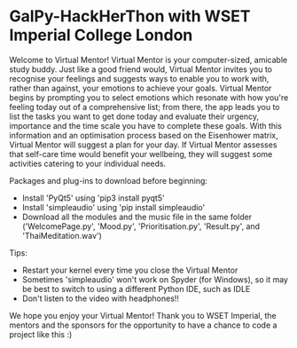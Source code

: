 # GalPy-HackHerThon with WSET Imperial College London

Welcome to Virtual Mentor!
Virtual Mentor is your computer-sized, amicable study buddy. 
Just like a good friend would, Virtual Mentor invites you to recognise your feelings and suggests ways to enable you to work with, rather than against, your emotions to 
achieve your goals. 
Virtual Mentor begins by prompting you to select emotions which resonate with how you're feeling today out of a comprehensive list; from there, the app leads you to 
list the tasks you want to get done today and evaluate their urgency, importance and the time scale you have to complete these goals. 
With this information and an optimisation process based on the Eisenhower matrix, Virtual Mentor will suggest a plan for your day. 
If Virtual Mentor assesses that self-care time would benefit your wellbeing, they will suggest some activities catering to your individual needs.


Packages and plug-ins to download before beginning:
- Install 'PyQt5' using 'pip3 install pyqt5'
- Install 'simpleaudio' using 'pip install simpleaudio'
- Download all the modules and the music file in the same folder ('WelcomePage.py', 'Mood.py', 'Prioritisation.py', 'Result.py', and 'ThaiMeditation.wav')

Tips:
- Restart your kernel every time you close the Virtual Mentor
- Sometimes 'simpleaudio' won't work on Spyder (for Windows), so it may be best to switch to using a different Python IDE, such as IDLE
- Don't listen to the video with headphones!!


We hope you enjoy your Virtual Mentor! Thank you to WSET Imperial, the mentors and the sponsors for the opportunity to have a chance to code a project like this :)
